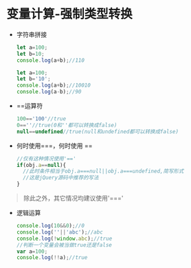# 变量计算-强制类型转换

- 字符串拼接

  ```js
  let a=100;
  let b=10;
  console.log(a+b);//110

  let a=100;
  let b='10';
  console.log(a+b);//10010
  console.log(a-b);//90
  ```

- ==运算符

  ```js
  100=='100'//true
  0==''//true(0和''都可以转换成false)
  null==undefined//true(null和undefined都可以转换成false)
  ```
- 何时使用===，何时使用 ==
  ```js
  //仅有这种情况使用'=='
  if(obj.a==null){
    //此时条件相当于obj.a===null||obj.a===undefined,简写形式
    //这是jQuery源码中推荐的写法
  }
  ```
> 除此之外，其它情况均建议使用'==='

- 逻辑运算

  ```js
  console.log(10&&0);//0
  console.log(''||'abc');//abc
  console.log(!window.abc);//true
  //判断一个变量会被当做true还是false
  var a=100;
  console.log(!!a);//true
  ```